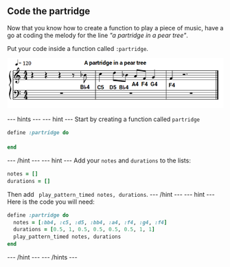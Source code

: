 ## Code the partridge

Now that you know how to create a function to play a piece of music, have a go at coding the melody for the line _"a partridge in a pear tree"_.

Put your code inside a function called `:partridge`.

![Partridge](images/partridge.png)

--- hints ---
--- hint ---
Start by creating a function called `partridge`

```ruby
define :partridge do

end
```
--- /hint ---
--- hint ---
Add your `notes` and `durations` to the lists:

```ruby
notes = []
durations = []
```

Then add ` play_pattern_timed notes, durations`.
--- /hint ---
--- hint ---
Here is the code you will need:

```ruby
define :partridge do
  notes = [:bb4, :c5, :d5, :bb4, :a4, :f4, :g4, :f4]
  durations = [0.5, 1, 0.5, 0.5, 0.5, 0.5, 1, 1]
  play_pattern_timed notes, durations
end
```
--- /hint ---
--- /hints ---
